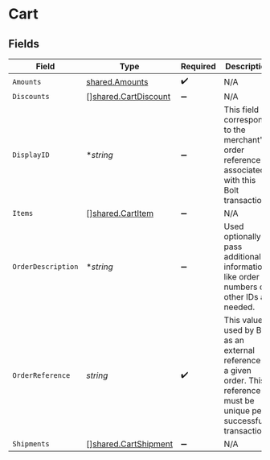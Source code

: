 # Cart


## Fields

| Field                                                                                                                           | Type                                                                                                                            | Required                                                                                                                        | Description                                                                                                                     | Example                                                                                                                         |
| ------------------------------------------------------------------------------------------------------------------------------- | ------------------------------------------------------------------------------------------------------------------------------- | ------------------------------------------------------------------------------------------------------------------------------- | ------------------------------------------------------------------------------------------------------------------------------- | ------------------------------------------------------------------------------------------------------------------------------- |
| `Amounts`                                                                                                                       | [shared.Amounts](../../../pkg/models/shared/amounts.md)                                                                         | :heavy_check_mark:                                                                                                              | N/A                                                                                                                             |                                                                                                                                 |
| `Discounts`                                                                                                                     | [][shared.CartDiscount](../../../pkg/models/shared/cartdiscount.md)                                                             | :heavy_minus_sign:                                                                                                              | N/A                                                                                                                             |                                                                                                                                 |
| `DisplayID`                                                                                                                     | **string*                                                                                                                       | :heavy_minus_sign:                                                                                                              | This field corresponds to the merchant's order reference associated with this Bolt transaction.                                 | 215614191                                                                                                                       |
| `Items`                                                                                                                         | [][shared.CartItem](../../../pkg/models/shared/cartitem.md)                                                                     | :heavy_minus_sign:                                                                                                              | N/A                                                                                                                             |                                                                                                                                 |
| `OrderDescription`                                                                                                              | **string*                                                                                                                       | :heavy_minus_sign:                                                                                                              | Used optionally to pass additional information like order numbers or other IDs as needed.                                       | Order #1234567890                                                                                                               |
| `OrderReference`                                                                                                                | *string*                                                                                                                        | :heavy_check_mark:                                                                                                              | This value is used by Bolt as an external reference to a given order. This reference must be unique per successful transaction. | order_100                                                                                                                       |
| `Shipments`                                                                                                                     | [][shared.CartShipment](../../../pkg/models/shared/cartshipment.md)                                                             | :heavy_minus_sign:                                                                                                              | N/A                                                                                                                             |                                                                                                                                 |
